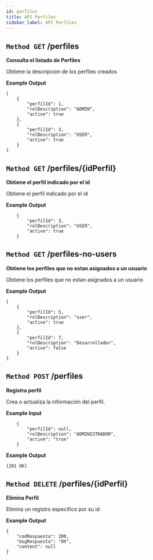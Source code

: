 ```yaml
---
id: perfiles
title: API Perfiles
sidebar_label: API Perfiles
---
```


## `Method GET` /perfiles
**Consulta el listado de Perfiles**

Obtiene la descripcion de los perfiles creados

**Example Output**


```
[
    {
        "perfilId": 1,
        "rolDescription": "ADMIN",
        "active": true
    },
    {
        "perfilId": 3,
        "rolDescription": "USER",
        "active": true
    }
]

```

## `Method GET` /perfiles/{idPerfil}
**Obtiene el perfil indicado por el id**

Obtiene el perfil indicado por el id

**Example Output**


```
    {
        "perfilId": 3,
        "rolDescription": "USER",
        "active": true
    }

```

## `Method GET` /perfiles-no-users
**Obtiene los perfiles que no estan asignados a un usuario**

Obtiene los perfiles que no estan asignados a un usuario

**Example Output**


```
[
    {
        "perfilId": 5,
        "rolDescription": "user",
        "active": true
    },
    {
        "perfilId": 7,
        "rolDescription": "Desarrollador",
        "active": false
    }
]

```

## `Method POST` /perfiles
**Registra perfil**

Crea o actualiza la información del perfil.

**Example Input**

```
	{
        "perfilId": null,
        "rolDescription": "ADMINISTRADOR",
        "active": "true"
    }

```

**Example Output**

```
[201 OK]
```

## `Method DELETE` /perfiles/{idPerfil}
**Elimina Perfil**

Elimina un registro específico por su id

**Example Output**

```
{
    "codRespuesta": 200,
    "msgRespuesta": "OK",
    "content": null
}
```
